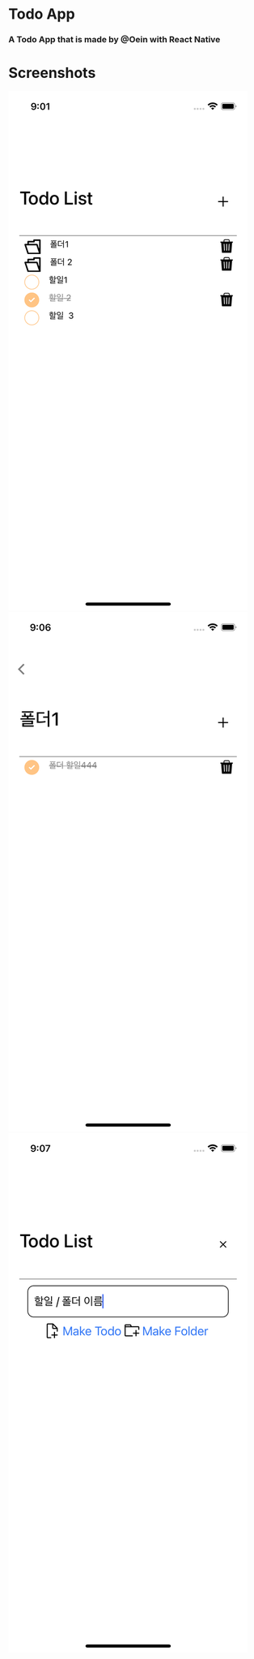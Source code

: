 # Todo App
### A Todo App that is made by @Oein with React Native

# Screenshots
![ScreenShot1](https://github.com/Oein/TodoApp_RN/raw/main/ScreenShots/%08img1.png)
![ScreenShot2](https://github.com/Oein/TodoApp_RN/raw/main/ScreenShots/img2.png)
![ScreenShot3](https://github.com/Oein/TodoApp_RN/raw/main/ScreenShots/img3.png)